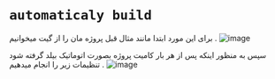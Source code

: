 # `automaticaly build`
برای این مورد ابتدا مانند مثال قبل پروژه مان را از گیت میخوانیم .
![image](https://github.com/milad6745/jenkins/assets/113288076/72095cd4-0570-45a4-9053-44d018e7e78e)


سپس به منظور اینکه پس از هر بار کامیت پروژه بصورت اتوماتیک بیلد گرفته شود تنظیمات زیر را انجام میدهیم .
![image](https://github.com/milad6745/jenkins/assets/113288076/46f44b63-d58a-43ab-bbeb-d28a54c06f80)

